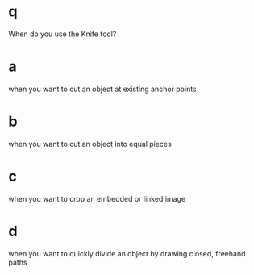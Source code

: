 # q
When do you use the Knife tool?
# a
when you want to cut an object at existing anchor points
# b
when you want to cut an object into equal pieces
# c
when you want to crop an embedded or linked image
# d
when you want to quickly divide an object by drawing closed, freehand paths